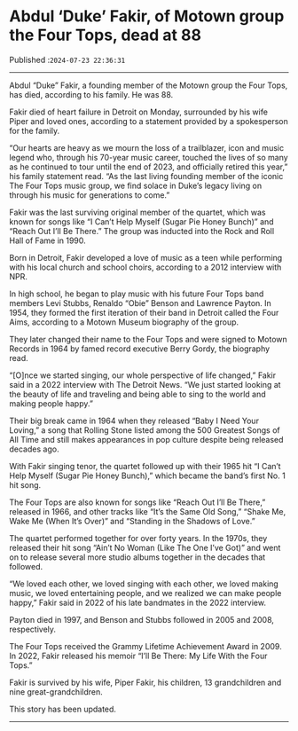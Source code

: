 # Abdul ‘Duke’ Fakir, of Motown group the Four Tops, dead at 88

Published :`2024-07-23 22:36:31`

---

Abdul “Duke” Fakir, a founding member of the Motown group the Four Tops, has died, according to his family. He was 88.

Fakir died of heart failure in Detroit on Monday, surrounded by his wife Piper and loved ones, according to a statement provided by a spokesperson for the family.

“Our hearts are heavy as we mourn the loss of a trailblazer, icon and music legend who, through his 70-year music career, touched the lives of so many as he continued to tour until the end of 2023, and officially retired this year,” his family statement read. “As the last living founding member of the iconic The Four Tops music group, we find solace in Duke’s legacy living on through his music for generations to come.”

Fakir was the last surviving original member of the quartet, which was known for songs like “I Can’t Help Myself (Sugar Pie Honey Bunch)” and “Reach Out I’ll Be There.” The group was inducted into the Rock and Roll Hall of Fame in 1990.

Born in Detroit, Fakir developed a love of music as a teen while performing with his local church and school choirs, according to a 2012 interview with NPR.

In high school, he began to play music with his future Four Tops band members Levi Stubbs, Renaldo “Obie” Benson and Lawrence Payton. In 1954, they formed the first iteration of their band in Detroit called the Four Aims, according to a Motown Museum biography of the group.

They later changed their name to the Four Tops and were signed to Motown Records in 1964 by famed record executive Berry Gordy, the biography read.

“[O]nce we started singing, our whole perspective of life changed,” Fakir said in a 2022 interview with The Detroit News. “We just started looking at the beauty of life and traveling and being able to sing to the world and making people happy.”

Their big break came in 1964 when they released “Baby I Need Your Loving,” a song that Rolling Stone listed among the 500 Greatest Songs of All Time and still makes appearances in pop culture despite being released decades ago.

With Fakir singing tenor, the quartet followed up with their 1965 hit “I Can’t Help Myself (Sugar Pie Honey Bunch),” which became the band’s first No. 1 hit song.

The Four Tops are also known for songs like “Reach Out I’ll Be There,” released in 1966, and other tracks like “It’s the Same Old Song,” “Shake Me, Wake Me (When It’s Over)” and “Standing in the Shadows of Love.”

The quartet performed together for over forty years. In the 1970s, they released their hit song “Ain’t No Woman (Like The One I’ve Got)” and went on to release several more studio albums together in the decades that followed.

“We loved each other, we loved singing with each other, we loved making music, we loved entertaining people, and we realized we can make people happy,” Fakir said in 2022 of his late bandmates in the 2022 interview.

Payton died in 1997, and Benson and Stubbs followed in 2005 and 2008, respectively.

The Four Tops received the Grammy Lifetime Achievement Award in 2009. In 2022, Fakir released his memoir “I’ll Be There: My Life With the Four Tops.”

Fakir is survived by his wife, Piper Fakir, his children, 13 grandchildren and nine great-grandchildren.

This story has been updated.

---

